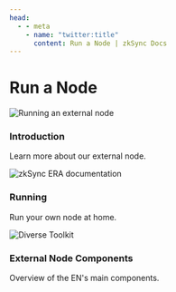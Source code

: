 ```yaml
---
head:
  - - meta
    - name: "twitter:title"
      content: Run a Node | zkSync Docs
---
```


# Run a Node

<section>
  <div class="card-container">
    <RouterLink
      to="/infra/introduction"
      class="card"
    >
      <img  
        src="/images/landing/lets-get-started.png" 
        alt="Running an external node"
      >
      <div class="content">
        <h3>Introduction</h3>
        <p>Learn more about our external node.</p>
      </div>
    </RouterLink>
    <RouterLink
      to="/infra/running-node"
      class="card"
    >
      <img
        src="/images/landing/run-a-node.png" 
        alt="zkSync ERA documentation"
      />
      <div class="content">
        <h3>Running</h3>
        <p>Run your own node at home.</p>
      </div>
    </RouterLink>
    <RouterLink
      to="/infra/component-breakdown"
      class="card"
    >
      <img  
        src="/images/landing/diverse-toolkit.png" 
        alt="Diverse Toolkit"
      >
      <div class="content">
        <h3>External Node Components</h3>
        <p>Overview of the EN's main components.</p>
      </div>
    </RouterLink>
  </div>
</section>
